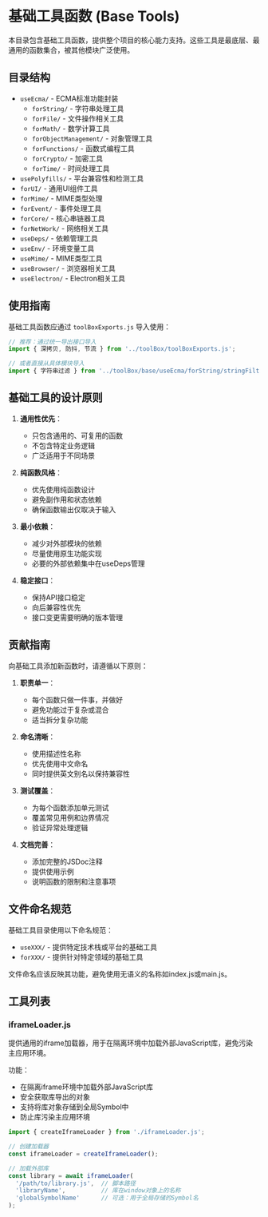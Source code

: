 # 基础工具函数 (Base Tools)

本目录包含基础工具函数，提供整个项目的核心能力支持。这些工具是最底层、最通用的函数集合，被其他模块广泛使用。

## 目录结构

- `useEcma/` - ECMA标准功能封装
  - `forString/` - 字符串处理工具
  - `forFile/` - 文件操作相关工具
  - `forMath/` - 数学计算工具
  - `forObjectManagement/` - 对象管理工具
  - `forFunctions/` - 函数式编程工具
  - `forCrypto/` - 加密工具
  - `forTime/` - 时间处理工具
- `usePolyfills/` - 平台兼容性和检测工具
- `forUI/` - 通用UI组件工具
- `forMime/` - MIME类型处理
- `forEvent/` - 事件处理工具
- `forCore/` - 核心串链器工具
- `forNetWork/` - 网络相关工具
- `useDeps/` - 依赖管理工具
- `useEnv/` - 环境变量工具
- `useMime/` - MIME类型工具
- `useBrowser/` - 浏览器相关工具
- `useElectron/` - Electron相关工具

## 使用指南

基础工具函数应通过 `toolBoxExports.js` 导入使用：

```js
// 推荐：通过统一导出接口导入
import { 深拷贝, 防抖, 节流 } from '../toolBox/toolBoxExports.js';

// 或者直接从具体模块导入
import { 字符串过滤 } from '../toolBox/base/useEcma/forString/stringFilters.js';
```

## 基础工具的设计原则

1. **通用性优先**：
   - 只包含通用的、可复用的函数
   - 不包含特定业务逻辑
   - 广泛适用于不同场景

2. **纯函数风格**：
   - 优先使用纯函数设计
   - 避免副作用和状态依赖
   - 确保函数输出仅取决于输入

3. **最小依赖**：
   - 减少对外部模块的依赖
   - 尽量使用原生功能实现
   - 必要的外部依赖集中在useDeps管理

4. **稳定接口**：
   - 保持API接口稳定
   - 向后兼容性优先
   - 接口变更需要明确的版本管理

## 贡献指南

向基础工具添加新函数时，请遵循以下原则：

1. **职责单一**：
   - 每个函数只做一件事，并做好
   - 避免功能过于复杂或混合
   - 适当拆分复杂功能

2. **命名清晰**：
   - 使用描述性名称
   - 优先使用中文命名
   - 同时提供英文别名以保持兼容性

3. **测试覆盖**：
   - 为每个函数添加单元测试
   - 覆盖常见用例和边界情况
   - 验证异常处理逻辑

4. **文档完善**：
   - 添加完整的JSDoc注释
   - 提供使用示例
   - 说明函数的限制和注意事项

## 文件命名规范

基础工具目录使用以下命名规范：
- `useXXX/` - 提供特定技术栈或平台的基础工具
- `forXXX/` - 提供针对特定领域的基础工具

文件命名应该反映其功能，避免使用无语义的名称如index.js或main.js。

## 工具列表

### iframeLoader.js
提供通用的iframe加载器，用于在隔离环境中加载外部JavaScript库，避免污染主应用环境。

功能：
- 在隔离iframe环境中加载外部JavaScript库
- 安全获取库导出的对象
- 支持将库对象存储到全局Symbol中
- 防止库污染主应用环境

```javascript
import { createIframeLoader } from './iframeLoader.js';

// 创建加载器
const iframeLoader = createIframeLoader();

// 加载外部库
const library = await iframeLoader(
  '/path/to/library.js',  // 脚本路径 
  'libraryName',          // 库在window对象上的名称
  'globalSymbolName'      // 可选：用于全局存储的Symbol名
);
``` 